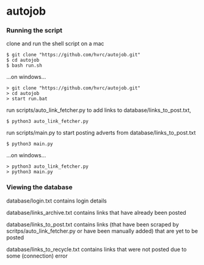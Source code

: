 # autojob

### Running the script

clone and run the shell script on a mac
```
$ git clone "https://github.com/hvrc/autojob.git"
$ cd autojob
$ bash run.sh
```

...on windows...
```
> git clone "https://github.com/hvrc/autojob.git"
> cd autojob
> start run.bat
```

run scripts/auto_link_fetcher.py to add links to database/links_to_post.txt,
```
$ python3 auto_link_fetcher.py
```

run scripts/main.py to start posting adverts from database/links_to_post.txt
```
$ python3 main.py
```

...on windows...
```
> python3 auto_link_fetcher.py
> python3 main.py
```

### Viewing the database

database/login.txt contains login details

database/links_archive.txt contains links that have already been posted

database/links_to_post.txt contains links (that have been scraped by scritps/auto_link_fetcher.py or have been manually added) that are yet to be posted

database/links_to_recycle.txt contains links that were not posted due to some (connection) error

